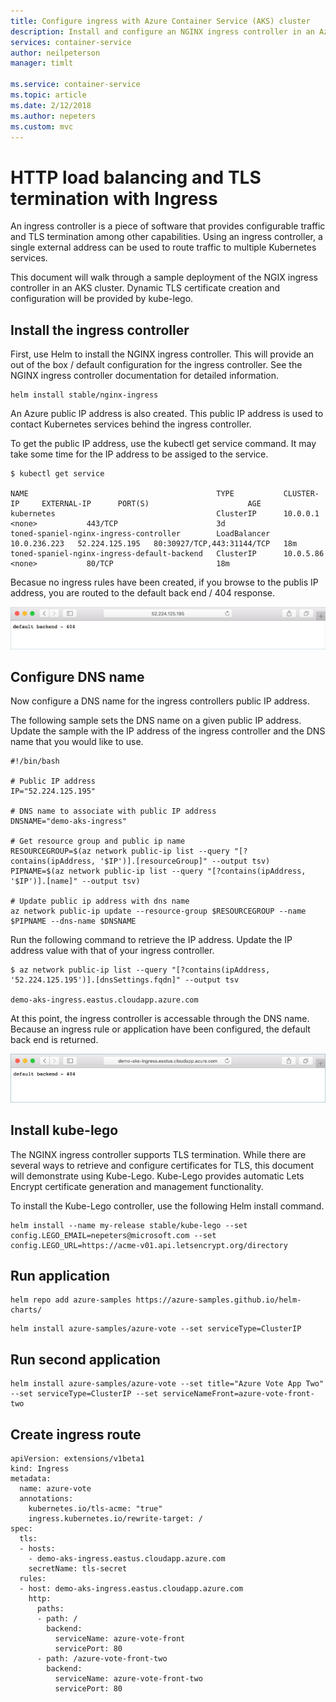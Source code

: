 ```yaml
---
title: Configure ingress with Azure Container Service (AKS) cluster
description: Install and configure an NGINX ingress controller in an Azure Container Service (AKS) cluster.
services: container-service
author: neilpeterson
manager: timlt

ms.service: container-service
ms.topic: article
ms.date: 2/12/2018
ms.author: nepeters
ms.custom: mvc
---
```


# HTTP load balancing and TLS termination with Ingress

An ingress controller is a piece of software that provides configurable traffic and TLS termination among other capabilities. Using an ingress controller, a single external address can be used to route traffic to multiple Kubernetes services.

This document will walk through a sample deployment of the NGIX ingress controller in an AKS cluster. Dynamic TLS certificate creation and configuration will be provided by kube-lego. 

## Install the ingress controller

First, use Helm to install the NGINX ingress controller. This will provide an out of the box / default configuration for the ingress controller. See the NGINX ingress controller documentation for detailed information. 

```
helm install stable/nginx-ingress
```

An Azure public IP address is also created. This public IP address is used to contact Kubernetes services behind the ingress controller.  

To get the public IP address, use the kubectl get service command. It may take some time for the IP address to be assiged to the service.

```console
$ kubectl get service

NAME                                          TYPE           CLUSTER-IP     EXTERNAL-IP      PORT(S)                      AGE
kubernetes                                    ClusterIP      10.0.0.1       <none>           443/TCP                      3d
toned-spaniel-nginx-ingress-controller        LoadBalancer   10.0.236.223   52.224.125.195   80:30927/TCP,443:31144/TCP   18m
toned-spaniel-nginx-ingress-default-backend   ClusterIP      10.0.5.86      <none>           80/TCP                       18m
```

Becasue no ingress rules have been created, if you browse to the publis IP address, you are routed to the default back end / 404 response.

![Default NGINX backend](media/ingress/default-back-end.png)

## Configure DNS name

Now configure a DNS name for the ingress controllers public IP address.

The following sample sets the DNS name on a given public IP address. Update the sample with the IP address of the ingress controller and the DNS name that you would like to use.

```
#!/bin/bash

# Public IP address
IP="52.224.125.195"

# DNS name to associate with public IP address
DNSNAME="demo-aks-ingress"

# Get resource group and public ip name
RESOURCEGROUP=$(az network public-ip list --query "[?contains(ipAddress, '$IP')].[resourceGroup]" --output tsv)
PIPNAME=$(az network public-ip list --query "[?contains(ipAddress, '$IP')].[name]" --output tsv)

# Update public ip address with dns name
az network public-ip update --resource-group $RESOURCEGROUP --name  $PIPNAME --dns-name $DNSNAME
```

Run the following command to retrieve the IP address. Update the IP address value with that of your ingress controller.

```
$ az network public-ip list --query "[?contains(ipAddress, '52.224.125.195')].[dnsSettings.fqdn]" --output tsv

demo-aks-ingress.eastus.cloudapp.azure.com
```

At this point, the ingress controller is accessable through the DNS name. Because an ingress rule or application have been configured, the default back end is returned.

![Default NGINX backend](media/ingress/default-back-end-two.png)

## Install kube-lego

The NGINX ingress controller supports TLS termination. While there are several ways to retrieve and configure certificates for TLS, this document will demonstrate using Kube-Lego. Kube-Lego provides automatic Lets Encrypt certificate generation and management functionality. 

To install the Kube-Lego controller, use the following Helm install command. 

```
helm install --name my-release stable/kube-lego --set config.LEGO_EMAIL=nepeters@microsoft.com --set config.LEGO_URL=https://acme-v01.api.letsencrypt.org/directory
```

## Run application

```
helm repo add azure-samples https://azure-samples.github.io/helm-charts/
```

```
helm install azure-samples/azure-vote --set serviceType=ClusterIP
```

## Run second application

```console
helm install azure-samples/azure-vote --set title="Azure Vote App Two" --set serviceType=ClusterIP --set serviceNameFront=azure-vote-front-two
```

## Create ingress route

```
apiVersion: extensions/v1beta1
kind: Ingress
metadata:
  name: azure-vote
  annotations:
    kubernetes.io/tls-acme: "true"
    ingress.kubernetes.io/rewrite-target: /
spec:
  tls:
  - hosts:
    - demo-aks-ingress.eastus.cloudapp.azure.com
    secretName: tls-secret
  rules:
  - host: demo-aks-ingress.eastus.cloudapp.azure.com
    http:
      paths:
      - path: /
        backend:
          serviceName: azure-vote-front
          servicePort: 80
      - path: /azure-vote-front-two
        backend:
          serviceName: azure-vote-front-two
          servicePort: 80
```

